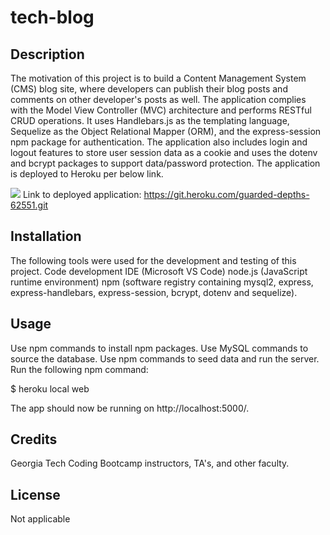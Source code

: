 # tech-blog

## Description

The motivation of this project is to build a Content Management System (CMS) blog site, where developers can publish their blog posts and comments on other developer's posts as well. The application complies with the Model View Controller (MVC) architecture and performs RESTful CRUD operations. It uses Handlebars.js as the templating language, Sequelize as the Object Relational Mapper (ORM), and the express-session npm package for authentication. The application also includes login and logout features to store user session data as a cookie and uses the dotenv and bcrypt packages to support data/password protection. The application is deployed to Heroku per below link.

![](assets/screenshot.JPG)
Link to deployed application: https://git.heroku.com/guarded-depths-62551.git

## Installation

The following tools were used for the development and testing of this project. Code development IDE (Microsoft VS Code) node.js (JavaScript runtime environment) npm (software registry containing mysql2, express, express-handlebars, express-session, bcrypt, dotenv and sequelize).

## Usage

Use npm commands to install npm packages. Use MySQL commands to source the database. Use npm commands to seed data and run the server. Run the following npm command: 

$ heroku local web

The app should now be running on http://localhost:5000/.

## Credits

Georgia Tech Coding Bootcamp instructors, TA's, and other faculty.

## License

Not applicable